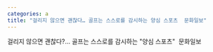 ```yaml
---
categories: a
title: "걸리지 않으면 괜찮다… 골프는 스스로를 감시하는 양심 스포츠  문화일보"
---
```

걸리지 않으면 괜찮다?… 골프는 스스로를 감시하는 "양심 스포츠"&nbsp;&nbsp;문화일보